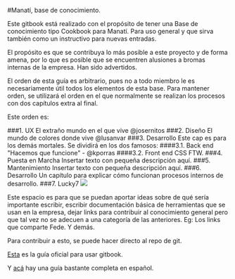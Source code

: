 #Manatí, base de conocimiento.

Este gitbook está realizado con el propósito de tener una Base de conocimiento tipo Cookbook para Manatí. Para uso general y que sirva también como un instructivo para nuevas entradas.

El propósito es que se contribuya lo más posible a este proyecto y de forma amena, por lo que es posible que se encuentren alusiones a bromas internas de la empresa. Han sido advertidos.

El orden de esta guía es arbitrario, pues no a todo miembro le es necesariamente útil todos los elementos de esta base. Para mantener orden, se utilizará el orden en el que normalmente se realizan los procesos con dos capítulos extra al final.

Este orden es:

###1. UX
El extraño mundo en el que vive @josernitos
###2. Diseño
El mundo de colores donde vive @lusanvar
###3. Desarrollo
Este cap es para los demás mortales. Se dividirá en los dos famosos:
####3.1. Back end
"Hacemos que funcione" - @kporras
####3.2. Front end
CSS FTW.
###4. Puesta en Marcha
Insertar texto con pequeña descripción aquí.
###5. Mantenimiento
Insertar texto con pequeña descripción aquí.
###6. Desarrollo
Un capítulo para explicar cómo funcionan procesos internos de desarrollo. 
###7. Lucky7
![](http://www.mariowiki.com/images/4/4a/Lucky7.png)

Este espacio es para que se puedan aportar ideas sobre de qué sería importante escribir, escribir documentación básica de herramientas que se usan en la empresa, dejar links para contribuir al conocimiento general pero que tal vez no se adecuen a una categoría de las anteriores. Eg: Los links que comparte Fede.
Y demás.

Para contribuir a esto, se puede hacer directo al repo de git.

[Esta](https://help.gitbook.com/index.html) es la guía oficial para usar gitbook.

Y [acá](http://inyenia.github.io/gitbook-template/) hay una guía bastante completa en español.









































































































































































































































































































































































































































































































































































































































































































































































































